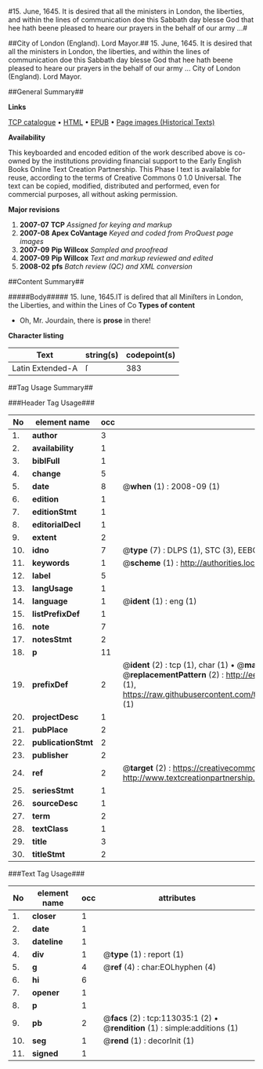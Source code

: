 #15. June, 1645. It is desired that all the ministers in London, the liberties, and within the lines of communication doe this Sabbath day blesse God that hee hath beene pleased to heare our prayers in the behalf of our army ...#

##City of London (England). Lord Mayor.##
15. June, 1645. It is desired that all the ministers in London, the liberties, and within the lines of communication doe this Sabbath day blesse God that hee hath beene pleased to heare our prayers in the behalf of our army ...
City of London (England). Lord Mayor.

##General Summary##

**Links**

[TCP catalogue](http://www.ota.ox.ac.uk/tcp/)  • 
[HTML](http://tei.it.ox.ac.uk/tcp/Texts-HTML/free/A88/A88471.html)  • 
[EPUB](http://tei.it.ox.ac.uk/tcp/Texts-EPUB/free/A88/A88471.epub) • 
[Page images (Historical Texts)](https://data.historicaltexts.jisc.ac.uk/view?pubId=eebo-99860908e&pageId=eebo-99860908e-113035-1)

**Availability**

This keyboarded and encoded edition of the
	       work described above is co-owned by the institutions
	       providing financial support to the Early English Books
	       Online Text Creation Partnership. This Phase I text is
	       available for reuse, according to the terms of Creative
	       Commons 0 1.0 Universal. The text can be copied,
	       modified, distributed and performed, even for
	       commercial purposes, all without asking permission.

**Major revisions**

1. __2007-07__ __TCP__ *Assigned for keying and markup*
1. __2007-08__ __Apex CoVantage__ *Keyed and coded from ProQuest page images*
1. __2007-09__ __Pip Willcox__ *Sampled and proofread*
1. __2007-09__ __Pip Willcox__ *Text and markup reviewed and edited*
1. __2008-02__ __pfs__ *Batch review (QC) and XML conversion*

##Content Summary##

#####Body#####
15. Iune, 1645.IT is deſired that all Miniſters in London, the Liberties, and within the Lines of Co
**Types of content**

  * Oh, Mr. Jourdain, there is **prose** in there!

**Character listing**


|Text|string(s)|codepoint(s)|
|---|---|---|
|Latin Extended-A|ſ|383|

##Tag Usage Summary##

###Header Tag Usage###

|No|element name|occ|attributes|
|---|---|---|---|
|1.|__author__|3||
|2.|__availability__|1||
|3.|__biblFull__|1||
|4.|__change__|5||
|5.|__date__|8| @__when__ (1) : 2008-09 (1)|
|6.|__edition__|1||
|7.|__editionStmt__|1||
|8.|__editorialDecl__|1||
|9.|__extent__|2||
|10.|__idno__|7| @__type__ (7) : DLPS (1), STC (3), EEBO-CITATION (1), PROQUEST (1), VID (1)|
|11.|__keywords__|1| @__scheme__ (1) : http://authorities.loc.gov/ (1)|
|12.|__label__|5||
|13.|__langUsage__|1||
|14.|__language__|1| @__ident__ (1) : eng (1)|
|15.|__listPrefixDef__|1||
|16.|__note__|7||
|17.|__notesStmt__|2||
|18.|__p__|11||
|19.|__prefixDef__|2| @__ident__ (2) : tcp (1), char (1)  •  @__matchPattern__ (2) : ([0-9\-]+):([0-9IVX]+) (1), (.+) (1)  •  @__replacementPattern__ (2) : http://eebo.chadwyck.com/downloadtiff?vid=$1&page=$2 (1), https://raw.githubusercontent.com/textcreationpartnership/Texts/master/tcpchars.xml#$1 (1)|
|20.|__projectDesc__|1||
|21.|__pubPlace__|2||
|22.|__publicationStmt__|2||
|23.|__publisher__|2||
|24.|__ref__|2| @__target__ (2) : https://creativecommons.org/publicdomain/zero/1.0/ (1), http://www.textcreationpartnership.org/docs/. (1)|
|25.|__seriesStmt__|1||
|26.|__sourceDesc__|1||
|27.|__term__|2||
|28.|__textClass__|1||
|29.|__title__|3||
|30.|__titleStmt__|2||


###Text Tag Usage###

|No|element name|occ|attributes|
|---|---|---|---|
|1.|__closer__|1||
|2.|__date__|1||
|3.|__dateline__|1||
|4.|__div__|1| @__type__ (1) : report (1)|
|5.|__g__|4| @__ref__ (4) : char:EOLhyphen (4)|
|6.|__hi__|6||
|7.|__opener__|1||
|8.|__p__|1||
|9.|__pb__|2| @__facs__ (2) : tcp:113035:1 (2)  •  @__rendition__ (1) : simple:additions (1)|
|10.|__seg__|1| @__rend__ (1) : decorInit (1)|
|11.|__signed__|1||
